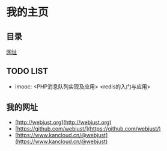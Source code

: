 # 我的主页 #
## 目录 ##
[网址](./website.md)

## TODO LIST ##
- imooc: <PHP消息队列实现及应用> <redis的入门与应用>


## 我的网址 ##
- [http://webjust.org](http://webjust.org)
- [https://github.com/webjust/](https://github.com/webjust/)
- [https://www.kancloud.cn/@webjust](https://www.kancloud.cn/@webjust)